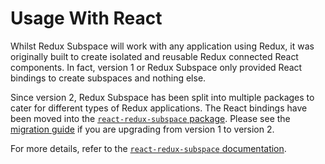 # Usage With React

Whilst Redux Subspace will work with any application using Redux, it was originally built to create isolated and reusable Redux connected React components.  In fact, version 1 or Redux Subspace only provided React bindings to create subspaces and nothing else.

Since version 2, Redux Subspace has been split into multiple packages to cater for different types of Redux applications.  The React bindings have been moved into the [`react-redux-subspace` package](/packages/react-redux-subspace). Please see the [migration guide](/docs/Migrating.md) if you are upgrading from version 1 to version 2.

For more details, refer to the [`react-redux-subspace` documentation](/packages/react-redux-subspace/docs).
